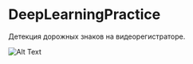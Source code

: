 # DeepLearningPractice

Детекция дорожных знаков на видеорегистраторе.

![Alt Text](demonstration_gif.gif)
